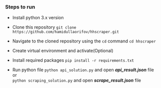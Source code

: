 ### Steps to run

- Install python 3.x version

- Clone this repository
    `git clone https://github.com/hamidullaorifov/hhscraper.git`

- Navigate to the cloned repository using the `cd` command
    `cd hhscraper`
- Create virtual environment and activate(Optional)
    
- Install required packages
    `pip install -r requirements.txt`

- Run python file
    `python api_solution.py` and open ***api_result.json*** file<br>
    or<br>
    `python scraping_solution.py` and open ***scrape_result.json*** file








